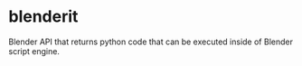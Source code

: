 # blenderit
Blender API that returns python code that can be executed inside of Blender script engine.
